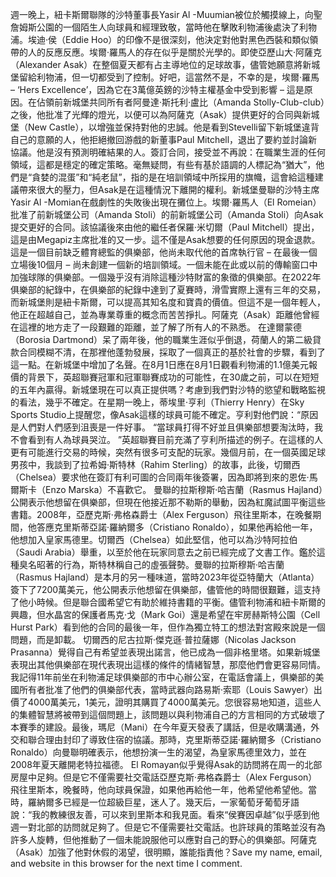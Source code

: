 週一晚上，紐卡斯爾聯隊的沙特董事長Yasir Al -Muumian被位於觸摸線上，向聖詹姆斯公園的一個陌生人向球員和經理致敬，當時他在擊敗利物浦後處決了利物浦。埃迪·侯（Eddie Hoo）的印像不是很深刻，他決定對他對黑色西裝和類似領帶的人的反應反應。埃爾·羅馬人的存在似乎是關於光學的。即使亞歷山大·阿薩克（Alexander Asak）在整個夏天都有占主導地位的足球故事，儘管她願意將新城堡留給利物浦，但一切都受到了控制。好吧，這當然不是，不幸的是，埃爾·羅馬 – ‘Hers Excellence’，因為它在3萬億英鎊的沙特主權基金中受到影響 – 這是原因。在佔領前新城堡共同所有者阿曼達·斯托利·盧比（Amanda Stolly-Club-club）之後，他批准了光輝的燈光，以便可以為阿薩克（Asak）提供更好的合同與新城堡（New Castle），以增強並保持對他的忠誠。他是看到Stevelli留下新城堡違背自己的意願的人，他拒絕撤回游戲的新董事Paul Mitchell，退出了要約並討論新協議。他是沒有預測明確結果的人。簽訂合同，接受並不再說：在職業生涯的任何領域，這都是穩定的確定策略。毫無疑問，有些有基於語調的人標記為“猶大”，他們是“貪婪的混蛋”和“純老鼠”，指的是在培訓領域中所採用的旗幟，這會給這種建議帶來很大的壓力，但Asak是在這種情況下離開的權利。新城堡曼聯的沙特主席Yasir Al -Momian在戲劇性的失敗後出現在攤位上。埃爾·羅馬人（El Romeian）批准了前新城堡公司（Amanda Stoli）的前新城堡公司（Amanda Stoli）向Asak提交更好的合同。該協議後來由他的繼任者保羅·米切爾（Paul Mitchell）提出，這是由Megapiz主席批准的又一步。這不僅是Asak想要的任何原因的現金退款。這是一個目前缺乏體育總監的俱樂部，他尚未取代他的首席執行官 – 在最後一個立場後10個月 – 尚未創建一個新的培訓領域。一個未能在此或以前的傳輸窗口中加強球隊的俱樂部。一個幾乎沒有消除這種沙特財富的象徵的俱樂部。在2022年俱樂部的紀錄中，在俱樂部的紀錄中達到了夏賽時，滑雪實際上還有三年的交易，而新城堡則是紐卡斯爾，可以提高其知名度和寶貴的價值。但這不是一個年輕人，他正在超越自己，並為專業尊重的概念而苦苦掙扎。阿薩克（Asak）距離他曾經在這裡的地方走了一段艱難的距離，並了解了所有人的不熟悉。 在達爾蒙德（Borosia Dartmond）呆了兩年後，他的職業生涯似乎倒退，荷蘭人的第二級貸款合同模糊不清，在那裡他蓬勃發展，採取了一個真正的基於社會的步驟，看到了這一點。在新城堡中增加了名聲。在8月1日應在8月1日觀看利物浦的1.1億美元報價的背景下，英超聯賽冠軍和冠軍聯賽成功的可能性，在30歲之前，可以在短短的五年內贏得。新城堡現在可以真正提供嗎？考慮到我們對沙特的慾望和戰略監視的看法，幾乎不確定。在星期一晚上，蒂埃里·亨利（Thierry Henry）在Sky Sports Studio上提醒您，像Asak這樣的球員可能不確定。亨利對他們說：“原因是人們對人們感到沮喪是一件好事。 “當球員打得不好並且俱樂部想要淘汰時，我不會看到有人為球員哭泣。 ”英超聯賽目前充滿了亨利所描述的例子。在這樣的人更有可能進行交易的時候，突然有很多可支配的玩家。幾個月前，在一個英國足球男孩中，我談到了拉希姆·斯特林（Rahim Sterling）的故事，此後，切爾西（Chelsea）要求他在簽訂有利可圖的合同兩年後簽署，因為即將到來的恩佐·馬爾斯卡（Enzo Marska）不喜歡它。 曼聯的拉斯穆斯·哈吉蘭（Rasmus Hajland）公開表示他想留在俱樂部，但現在他接近那不勒斯的舉動，因為紅魔試圖平衡這些書籍。2008年，亞歷克斯·弗格森爵士（Alex Ferguson）飛往里斯本，在晚餐期間，他答應克里斯蒂亞諾·羅納爾多（Cristiano Ronaldo），如果他再給他一年，他想加入皇家馬德里。切爾西（Chelsea）如此堅信，他可以為沙特阿拉伯（Saudi Arabia）舉重，以至於他在玩家同意去之前已經完成了文書工作。鑑於這種臭名昭著的行為，斯特林稱自己的虛張聲勢。曼聯的拉斯穆斯·哈吉蘭（Rasmus Hajland）是本月的另一種味道，當時2023年從亞特蘭大（Atlanta）簽下了7200萬美元，他公開表示他想留在俱樂部，儘管他的時間很艱難，這支持了他小時候。但是聯合國希望它有助於維持書籍的平衡。儘管利物浦和紐卡斯爾的興趣，但水晶宮的保護者馬克·戈（Mark Goi）還是希望在牢房赫斯特公園（Cell Hurst Park）看到他的合同的最後一年，但作為獨立特工的想法對宮殿來說是一個問題，而是卸載。 切爾西的尼古拉斯·傑克遜·普拉薩娜（Nicolas Jackson Prasanna）覺得自己有希望並表現出諾言，他已成為一個非格里塔。如果新城堡表現出其他俱樂部在現代表現出這樣的條件的情緒智慧，那麼他們會更容易同情。我記得11年前坐在利物浦足球俱樂部的市中心辦公室，在電話會議上，俱樂部的美國所有者批准了他們的俱樂部代表，當時武器向路易斯·索耶（Louis Sawyer）出價了4000萬美元，1美元，證明其購買了4000萬美元。您很容易地知道，這些人的集體智慧將被帶到這個問題上，該問題以與利物浦自己的方言相同的方式破壞了本賽季的建設。最後，瑪尼（Mani）在今年夏天發表了講話，但是收購溝通，外交和聯合理由封印了導致住宿的協議。那時，克里斯蒂亞諾·羅納爾多（Cristiano Ronaldo）向曼聯明確表示，他想扮演一生的渴望，為皇家馬德里效力，並在2008年夏天離開老特拉福德。 El Romayan似乎覺得Asak的訪問將在周一的北部房屋中足夠。但是它不僅需要社交電話亞歷克斯·弗格森爵士（Alex Ferguson）飛往里斯本，晚餐時，他向球員保證，如果他再給他一年，他希望他希望他。當時，羅納爾多已經是一位超級巨星，迷人了。幾天后，一家葡萄牙葡萄牙語說：“我的教練很友善，可以來到里斯本和我見面。看來“侯賽因卓越”似乎感到他週一對北部的訪問就足夠了。但是它不僅需要社交電話。也許球員的策略並沒有為許多人旋轉，但他推動了一個未能說服他可以應對自己的野心的俱樂部。阿薩克（Asak）加強了他對休假的渴望，很明顯，誰能指責他？Save my name, email, and website in this browser for the next time I comment.